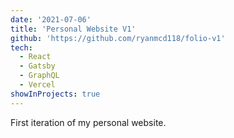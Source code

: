 ```yaml
---
date: '2021-07-06'
title: 'Personal Website V1'
github: 'https://github.com/ryanmcd118/folio-v1'
tech:
  - React
  - Gatsby
  - GraphQL
  - Vercel
showInProjects: true
---
```


First iteration of my personal website.
